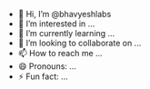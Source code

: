- 👋 Hi, I’m @bhavyeshlabs
- 👀 I’m interested in ...
- 🌱 I’m currently learning ...
- 💞️ I’m looking to collaborate on ...
- 📫 How to reach me ...
- 😄 Pronouns: ...
- ⚡ Fun fact: ...

<!---
bhavyeshlabs/bhavyeshlabs is a ✨ special ✨ repository because its `README.md` (this file) appears on your GitHub profile.
You can click the Preview link to take a look at your changes.
--->
